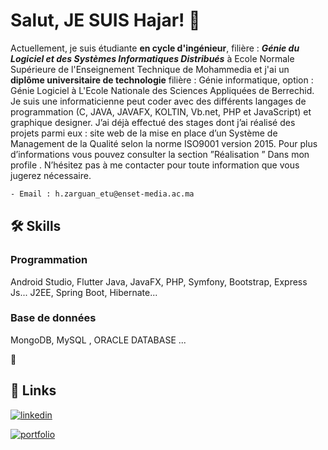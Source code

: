 
# Salut, JE SUIS Hajar! 👋
Actuellement, je suis étudiante **en cycle d'ingénieur**, filière :
***Génie du Logiciel et des Systèmes Informatiques Distribués*** à Ecole Normale Supérieure de l'Enseignement Technique de Mohammedia et j'ai un **diplôme universitaire de technologie** filière : Génie informatique, option : Génie Logiciel à L'Ecole Nationale des Sciences Appliquées de Berrechid.
Je suis une informaticienne peut coder avec des différents langages de programmation (C, JAVA, JAVAFX, KOLTIN, Vb.net, PHP et JavaScript) et graphique designer.
J’ai déjà effectué des stages dont j’ai réalisé des projets parmi eux : site web de la mise en place d’un Système de Management de la Qualité selon la norme ISO9001 version 2015.
Pour plus d’informations vous pouvez consulter la section ”Réalisation ” Dans mon profile .
N’hésitez pas à me contacter pour toute information que vous jugerez nécessaire.

```bash
- Email : h.zarguan_etu@enset-media.ac.ma
```



## 🛠 Skills
### Programmation
 Android Studio, Flutter 
 Java, JavaFX, 
 PHP, Symfony, Bootstrap, Express Js...
 J2EE, Spring Boot, Hibernate...

### Base de données 
MongoDB, MySQL , ORACLE DATABASE ...

👀

## 🔗 Links
[![linkedin](https://img.shields.io/badge/linkedin-0A66C2?style=for-the-badge&logo=linkedin&logoColor=white)](https://www.linkedin.com/in/hajar1zarguan/)


[![portfolio](https://img.shields.io/badge/my_portfolio-000?style=for-the-badge&logo=ko-fi&logoColor=white)](https://hajar.com/)



<!---
hajar-zarguan/hajar-zarguan is a ✨ special ✨ repository because its `README.md` (this file) appears on your GitHub profile.
You can click the Preview link to take a look at your changes.
--->
